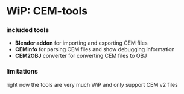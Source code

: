 # WiP: CEM-tools

### included tools

- **Blender addon** for importing and exporting CEM files
- **CEMinfo** for parsing CEM files and show debugging information
- **CEM2OBJ** converter for converting CEM files to OBJ

### limitations

right now the tools are very much WiP and only support CEM v2 files
